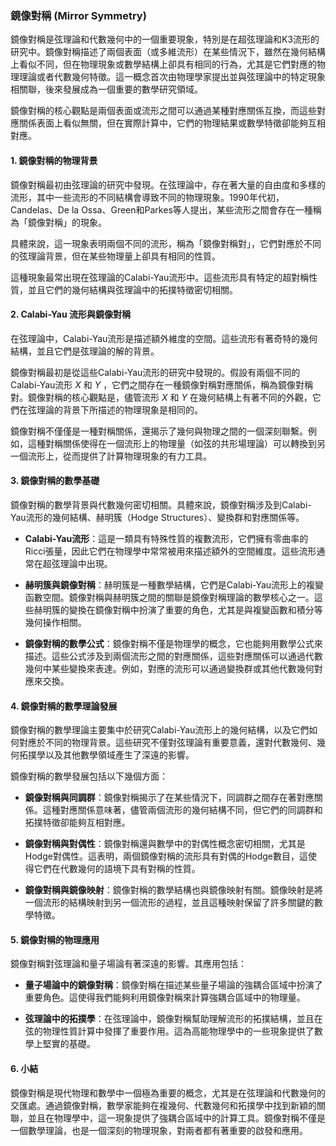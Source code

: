 ### 鏡像對稱 (Mirror Symmetry)

鏡像對稱是弦理論和代數幾何中的一個重要現象，特別是在超弦理論和K3流形的研究中。鏡像對稱描述了兩個表面（或多維流形）在某些情況下，雖然在幾何結構上看似不同，但在物理現象或數學結構上卻具有相同的行為，尤其是它們對應的物理理論或者代數幾何特徵。這一概念首次由物理學家提出並與弦理論中的特定現象相關聯，後來發展成為一個重要的數學研究領域。

鏡像對稱的核心觀點是兩個表面或流形之間可以通過某種對應關係互換，而這些對應關係表面上看似無關，但在實際計算中，它們的物理結果或數學特徵卻能夠互相對應。

#### 1. 鏡像對稱的物理背景

鏡像對稱最初由弦理論的研究中發現。在弦理論中，存在著大量的自由度和多樣的流形，其中一些流形的不同結構會導致不同的物理現象。1990年代初，Candelas、De la Ossa、Green和Parkes等人提出，某些流形之間會存在一種稱為「鏡像對稱」的現象。

具體來說，這一現象表明兩個不同的流形，稱為「鏡像對稱對」，它們對應於不同的弦理論背景，但在某些物理量上卻具有相同的性質。

這種現象最常出現在弦理論的Calabi-Yau流形中。這些流形具有特定的超對稱性質，並且它們的幾何結構與弦理論中的拓撲特徵密切相關。

#### 2. Calabi-Yau 流形與鏡像對稱

在弦理論中，Calabi-Yau流形是描述額外維度的空間。這些流形有著奇特的幾何結構，並且它們是弦理論的解的背景。

鏡像對稱最初是從這些Calabi-Yau流形的研究中發現的。假設有兩個不同的Calabi-Yau流形  $`X`$  和  $`Y`$ ，它們之間存在一種鏡像對稱對應關係，稱為鏡像對稱對。鏡像對稱的核心觀點是，儘管流形  $`X`$  和  $`Y`$  在幾何結構上有著不同的外觀，它們在弦理論的背景下所描述的物理現象是相同的。

鏡像對稱不僅僅是一種對稱關係，還揭示了幾何與物理之間的一個深刻聯繫。例如，這種對稱關係使得在一個流形上的物理量（如弦的共形場理論）可以轉換到另一個流形上，從而提供了計算物理現象的有力工具。

#### 3. 鏡像對稱的數學基礎

鏡像對稱的數學背景與代數幾何密切相關。具體來說，鏡像對稱涉及到Calabi-Yau流形的幾何結構、赫明簇（Hodge Structures）、變換群和對應關係等。

- **Calabi-Yau流形**：這是一類具有特殊性質的複數流形，它們擁有零曲率的Ricci張量，因此它們在物理學中常常被用來描述額外的空間維度。這些流形通常在超弦理論中出現。

- **赫明簇與鏡像對稱**：赫明簇是一種數學結構，它們是Calabi-Yau流形上的複變函數空間。鏡像對稱與赫明簇之間的關聯是鏡像對稱理論的數學核心之一。這些赫明簇的變換在鏡像對稱中扮演了重要的角色，尤其是與複變函數和積分等幾何操作相關。

- **鏡像對稱的數學公式**：鏡像對稱不僅是物理學的概念，它也能夠用數學公式來描述。這些公式涉及到兩個流形之間的對應關係，這些對應關係可以通過代數幾何中某些變換來表達。例如，對應的流形可以通過變換群或其他代數幾何對應來交換。

#### 4. 鏡像對稱的數學理論發展

鏡像對稱的數學理論主要集中於研究Calabi-Yau流形上的幾何結構，以及它們如何對應於不同的物理背景。這些研究不僅對弦理論有重要意義，還對代數幾何、幾何拓撲學以及其他數學領域產生了深遠的影響。

鏡像對稱的數學發展包括以下幾個方面：

- **鏡像對稱與同調群**：鏡像對稱揭示了在某些情況下，同調群之間存在著對應關係。這種對應關係意味著，儘管兩個流形的幾何結構不同，但它們的同調群和拓撲特徵卻能夠互相對應。

- **鏡像對稱與對偶性**：鏡像對稱還與數學中的對偶性概念密切相關，尤其是Hodge對偶性。這表明，兩個鏡像對稱的流形具有對偶的Hodge數目，這使得它們在代數幾何的語境下具有對稱的性質。

- **鏡像對稱與鏡像映射**：鏡像對稱的數學結構也與鏡像映射有關。鏡像映射是將一個流形的結構映射到另一個流形的過程，並且這種映射保留了許多關鍵的數學特徵。

#### 5. 鏡像對稱的物理應用

鏡像對稱對弦理論和量子場論有著深遠的影響。其應用包括：

- **量子場論中的鏡像對稱**：鏡像對稱在描述某些量子場論的強耦合區域中扮演了重要角色。這使得我們能夠利用鏡像對稱來計算強耦合區域中的物理量。

- **弦理論中的拓撲學**：在弦理論中，鏡像對稱幫助理解流形的拓撲結構，並且在弦的物理性質計算中發揮了重要作用。這為高能物理學中的一些現象提供了數學上堅實的基礎。

#### 6. 小結

鏡像對稱是現代物理和數學中一個極為重要的概念，尤其是在弦理論和代數幾何的交匯處。通過鏡像對稱，數學家能夠在複幾何、代數幾何和拓撲學中找到新穎的關聯，並且在物理學中，這一現象提供了強耦合區域中的計算工具。鏡像對稱不僅是一個數學理論，也是一個深刻的物理現象，對兩者都有著重要的啟發和應用。